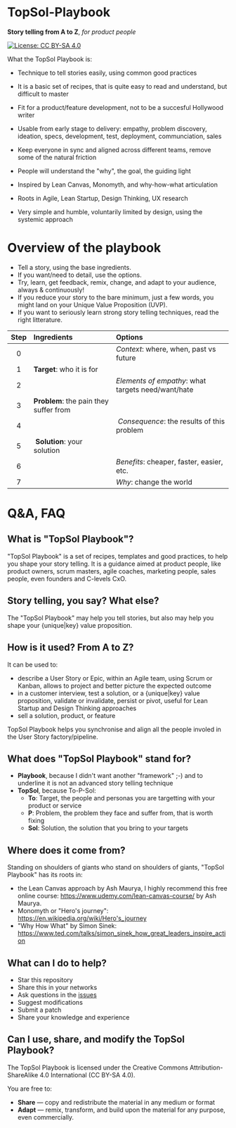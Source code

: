 # TopSol-Playbook

**Story telling from A to Z**, *for product people*

[![License: CC BY-SA 4.0](https://img.shields.io/badge/License-CC%20BY--SA%204.0-lightgrey.svg)](http://creativecommons.org/licenses/by-sa/4.0/)

What the TopSol Playbook is:

* Technique to tell stories easily, using common good practices

* It is a basic set of recipes, that is quite easy to read and understand, but difficult to master
* Fit for a product/feature development, not to be a succesful Hollywood writer
* Usable from early stage to delivery: empathy, problem discovery, ideation, specs, development, test, deployment, communciation, sales
* Keep everyone in sync and aligned across different teams, remove some of the natural friction
* People will understand the "why", the goal, the guiding light
* Inspired by Lean Canvas, Monomyth, and why-how-what articulation
* Roots in Agile, Lean Startup, Design Thinking, UX research
* Very simple and humble, voluntarily limited by design, using the systemic approach

# Overview of the playbook

* Tell a story, using the base ingredients.
* If you want/need to detail, use the options.
* Try, learn, get feedback, remix, change, and adapt to your audience, always & continuously!
* If you reduce your story to the bare minimum, just a few words, you might land on your Unique Value Proposition (UVP).
* If you want to seriously learn strong story telling techniques, read the right litterature.

Step | Ingredients | Options
:--:|:--|:--
0 | | *Context*: where, when, past vs future
1 | **Target**: who it is for |
2 |  | *Elements of empathy*: what targets need/want/hate
3 | **Problem**: the pain they suffer from |
4 | | *Consequence*: the results of this problem
5 | **Solution**: your solution | 
6 | | *Benefits*: cheaper, faster, easier, etc.
7 | | *Why*: change the world |

# Q&A, FAQ

## What is "TopSol Playbook"?

"TopSol Playbook" is a set of recipes, templates and good practices, to help you shape your story telling. It is a guidance aimed at product people, like product owners, scrum masters, agile coaches, marketing people, sales people, even founders and C-levels CxO.

## Story telling, you say? What else?

The "TopSol Playbook" may help you tell stories, but also may help you shape your {unique|key} value proposition.

## How is it used? From A to Z?

It can be used to:
* describe a User Story or Epic, within an Agile team, using Scrum or Kanban, allows to project and better picture the expected outcome
* in a customer interview, test a solution, or a {unique|key} value proposition, validate or invalidate, persist or pivot, useful for Lean Startup and Design Thinking approaches
* sell a solution, product, or feature

TopSol Playbook helps you synchronise and align all the people involed in the User Story factory/pipeline.

## What does "TopSol Playbook" stand for?

* **Playbook**, because I didn't want another "framework" ;-) and to underline it is not an advanced story telling technique
* **TopSol**, because To-P-Sol:
  * **To**: Target, the people and personas you are targetting with your product or service
  * **P**: Problem, the problem they face and suffer from, that is worth fixing
  * **Sol**: Solution, the solution that you bring to your targets

## Where does it come from?

Standing on shoulders of giants who stand on shoulders of giants, "TopSol Playbook" has its roots in:
* the Lean Canvas approach by Ash Maurya, I highly recommend this free online course: https://www.udemy.com/lean-canvas-course/ by Ash Maurya.
* Monomyth or "Hero's journey": https://en.wikipedia.org/wiki/Hero's_journey
* "Why How What" by Simon Sinek: https://www.ted.com/talks/simon_sinek_how_great_leaders_inspire_action

## What can I do to help?

* Star this repository
* Share this in your networks
* Ask questions in the [issues](https://github.com/Nyco/TopSol-Playbook/issues)
* Suggest modifications
* Submit a patch
* Share your knowledge and experience

## Can I use, share, and modify the TopSol Playbook?

The TopSol Playbook is licensed under the Creative Commons Attribution-ShareAlike 4.0 International (CC BY-SA 4.0).

You are free to:

* **Share** — copy and redistribute the material in any medium or format
* **Adapt** — remix, transform, and build upon the material
for any purpose, even commercially.
